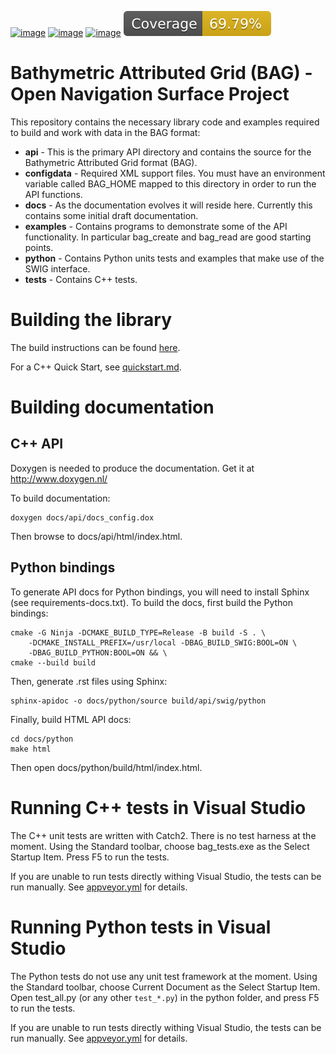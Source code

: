 [![image](https://github.com/OpenNavigationSurface/BAG/actions/workflows/testreporting.yml/badge.svg)](https://github.com/OpenNavigationSurface/BAG/actions/workflows/testreporting.yml)
[![image](https://github.com/OpenNavigationSurface/BAG/actions/workflows/testmatrix.yml/badge.svg)](https://github.com/OpenNavigationSurface/BAG/actions/workflows/testmatrix.yml)
[![image](https://ci.appveyor.com/api/projects/status/b4y9lmrhvhlntgo2?svg=true)](https://ci.appveyor.com/project/giumas/bag)
[![image](coverage.svg)](https://github.com/OpenNavigationSurface/BAG/actions/workflows/testreporting.yml)

# Bathymetric Attributed Grid (BAG) - Open Navigation Surface Project

This repository contains the necessary library code and examples required
to build and work with data in the BAG format:

- **api** - This is the primary API directory and contains the source
    for the Bathymetric Attributed Grid format (BAG).
- **configdata** - Required XML support files. You must have an
    environment variable called BAG_HOME mapped to this directory in
    order to run the API functions.
- **docs** - As the documentation evolves it will reside here.
    Currently this contains some initial draft documentation.
- **examples** - Contains programs to demonstrate some of the API
    functionality. In particular bag_create and bag_read are good
    starting points.
- **python** - Contains Python units tests and examples that make
    use of the SWIG interface.
- **tests** - Contains C++ tests.

# Building the library

The build instructions can be found [here](docs/BUILDING.md).


For a C++ Quick Start, see [quickstart.md](./quickstart.md).

# Building documentation

## C++ API

Doxygen is needed to produce the documentation. Get it at
<http://www.doxygen.nl/>

To build documentation:

```
doxygen docs/api/docs_config.dox
```

Then browse to docs/api/html/index.html.

## Python bindings

To generate API docs for Python bindings, you will need to install
Sphinx (see requirements-docs.txt). To build the docs, first build the
Python bindings:

```
cmake -G Ninja -DCMAKE_BUILD_TYPE=Release -B build -S . \
    -DCMAKE_INSTALL_PREFIX=/usr/local -DBAG_BUILD_SWIG:BOOL=ON \
    -DBAG_BUILD_PYTHON:BOOL=ON && \
cmake --build build
```

Then, generate .rst files using Sphinx:

```
sphinx-apidoc -o docs/python/source build/api/swig/python
```

Finally, build HTML API docs:

```
cd docs/python
make html
```

Then open docs/python/build/html/index.html.

# Running C++ tests in Visual Studio

The C++ unit tests are written with Catch2. There is no test harness at
the moment. Using the Standard toolbar, choose bag_tests.exe as the
Select Startup Item. Press F5 to run the tests.

If you are unable to run tests directly withing Visual Studio, the tests
can be run manually. See [appveyor.yml](appveyor.yml) for details.

# Running Python tests in Visual Studio

The Python tests do not use any unit test framework at the moment. Using
the Standard toolbar, choose Current Document as the Select Startup
Item. Open test_all.py (or any other `test_*.py`) in the python
folder, and press F5 to run the tests.

If you are unable to run tests directly withing Visual Studio, the tests
can be run manually. See [appveyor.yml](appveyor.yml) for details.
